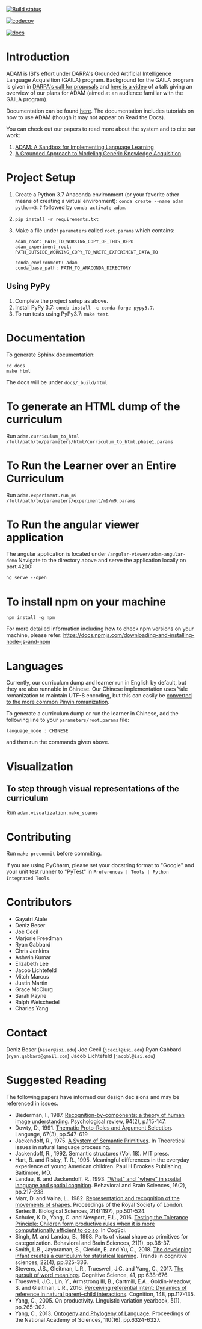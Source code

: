 [![Build status](https://travis-ci.com/isi-vista/adam.svg?branch=master)](https://travis-ci.com/isi-vista/adam.svg?branch=master)

[![codecov](https://codecov.io/gh/isi-vista/adam/branch/master/graph/badge.svg)](https://codecov.io/gh/isi-vista/adam)

[![docs](https://readthedocs.org/projects/adam-language-learner/badge/?version=latest)](https://adam-language-learner.readthedocs.io/en/latest/)

# Introduction

ADAM is ISI's effort under DARPA's Grounded Artificial Intelligence Language Acquisition (GAILA) program.
Background for the GAILA program is given in [DARPA's call for proposals](https://www.fbo.gov/utils/view?id=b084633eb2501d60932bb77bf5ffb192)
and [here is a video](https://youtu.be/xGsIKHKqKdw) of a talk giving an overview of our plans for ADAM
(aimed at an audience familiar with the GAILA program).

Documentation can be found [here](https://adam-language-learner.readthedocs.io/en/latest/).
The documentation includes tutorials on how to use ADAM (though it may not appear on Read the Docs).

You can check out our papers to read more about the system and to cite our work:

1. [ADAM: A Sandbox for Implementing Language Learning](https://arxiv.org/abs/2105.02263)
2. [A Grounded Approach to Modeling Generic Knowledge Acquisition](https://arxiv.org/abs/2105.03207)

# Project Setup

1. Create a Python 3.7 Anaconda environment (or your favorite other means of creating a virtual environment): `conda create --name adam python=3.7` followed by `conda activate adam`.
2. `pip install -r requirements.txt`
3. Make a file under `parameters` called `root.params` which contains:

   ```
   adam_root: PATH_TO_WORKING_COPY_OF_THIS_REPO
   adam_experiment_root: PATH_OUTSIDE_WORKING_COPY_TO_WRITE_EXPERIMENT_DATA_TO

   conda_environment: adam
   conda_base_path: PATH_TO_ANACONDA_DIRECTORY
   ```

## Using PyPy

1. Complete the project setup as above.
2. Install PyPy 3.7: `conda install -c conda-forge pypy3.7`.
3. To run tests using PyPy3.7: `make test`.

# Documentation

To generate Sphinx documentation:

```
cd docs
make html
```

The docs will be under `docs/_build/html`

# To generate an HTML dump of the curriculum

Run `adam.curriculum_to_html /full/path/to/parameters/html/curriculum_to_html.phase1.params`

# To Run the Learner over an Entire Curriculum

Run `adam.experiment.run_m9 /full/path/to/parameters/experiment/m9/m9.params`

# To Run the angular viewer application

The angular application is located under `/angular-viewer/adam-angular-demo`
Navigate to the directory above and serve the application locally on port 4200:

```
ng serve --open
```

# To install npm on your machine

```
npm install -g npm
```

For more detailed information including how to check npm versions on your machine, please refer: https://docs.npmjs.com/downloading-and-installing-node-js-and-npm

# Languages

Currently, our curriculum dump and learner run in English by default, but they are also runnable in Chinese.
Our Chinese implementation uses Yale romanization to maintain UTF-8 encoding, but this can easily be [converted to the more common
Pinyin romanization](https://ctext.org/pinyin.pl?if=en&text=&from=yale&to=pinyin).

To generate a curriculum dump or run the learner in Chinese, add the following line to your `parameters/root.params` file:

```
language_mode : CHINESE
```

and then run the commands given above.

# Visualization

## To step through visual representations of the curriculum

Run `adam.visualization.make_scenes`

# Contributing

Run `make precommit` before commiting.

If you are using PyCharm, please set your docstring format to "Google" and your unit test runner to "PyTest" in
`Preferences | Tools | Python Integrated Tools`.

# Contributors

- Gayatri Atale
- Deniz Beser
- Joe Cecil
- Marjorie Freedman
- Ryan Gabbard
- Chris Jenkins
- Ashwin Kumar
- Elizabeth Lee
- Jacob Lichtefeld
- Mitch Marcus
- Justin Martin
- Grace McClurg
- Sarah Payne
- Ralph Weischedel
- Charles Yang

# Contact

Deniz Beser (`beser@isi.edu`)
Joe Cecil (`jcecil@isi.edu`)
Ryan Gabbard (`ryan.gabbard@gmail.com`)
Jacob Lichtefeld (`jacobl@isi.edu`)

# Suggested Reading

The following papers have informed our design decisions and may be referenced in issues.

- Biederman, I., 1987. [Recognition-by-components: a theory of human image understanding](https://s3.amazonaws.com/academia.edu.documents/30745513/Recognition_by_Components.pdf?response-content-disposition=inline%3B%20filename%3DRecognition-by-components_a_theory_of_hu.pdf&X-Amz-Algorithm=AWS4-HMAC-SHA256&X-Amz-Credential=AKIAIWOWYYGZ2Y53UL3A%2F20191101%2Fus-east-1%2Fs3%2Faws4_request&X-Amz-Date=20191101T152508Z&X-Amz-Expires=3600&X-Amz-SignedHeaders=host&X-Amz-Signature=a96e731888ff6e33bce40edf1f7acaf243f3b09556bd72aa77134657913602f1).
  Psychological review, 94(2), p.115-147.
- Dowty, D., 1991. [Thematic Proto-Roles and Argument Selection](http://www.letras.ufmg.br/padrao_cms/documentos/profs/marciacancado/dowty1991.pdf).
  Language, 67(3), pp.547-619
- Jackendoff, R., 1975. [A System of Semantic Primitives](https://www.aclweb.org/anthology/T75-2006.pdf). In
  Theoretical issues in natural language processing.
- Jackendoff, R., 1992. Semantic structures (Vol. 18). MIT press.
- Hart, B. and Risley, T. R., 1995. Meaningful differences in the everyday experience of young American children. Paul
  H Brookes Publishing, Baltimore, MD.
- Landau, B. and Jackendoff, R., 1993. ["What" and "where" in spatial language and spatial cognition](http://www2.denizyuret.com/bib/landau/landau1993and/MLandau.pdf).
  Behavioral and Brain Sciences, 16(2), pp.217-238.
- Marr, D. and Vaina, L., 1982. [Representation and recognition of the movements of shapes](https://royalsocietypublishing.org/doi/pdf/10.1098/rspb.1982.0024).
  Proceedings of the Royal Society of London. Series B. Biological Sciences, 214(1197), pp.501-524.
- Schuler, K.D., Yang, C. and Newport, E.L., 2016. [Testing the Tolerance Principle: Children form productive rules
  when it is more computationally efficient to do so](https://www.ling.upenn.edu/~ycharles/papers/syn2016.pdf). In CogSci.
- Singh, M. and Landau, B., 1998. Parts of visual shape as primitives for categorization. Behavioral and Brain Sciences,
  21(1), pp.36-37.
- Smith, L.B., Jayaraman, S., Clerkin, E. and Yu, C., 2018.
  [The developing infant creates a curriculum for statistical learning](http://www.cogs.indiana.edu/~dll/papers/tics_2018.pdf).
  Trends in cognitive sciences, 22(4), pp.325-336.
- Stevens, J.S., Gleitman, L.R., Trueswell, J.C. and Yang, C., 2017. [The pursuit of word meanings](https://www.ling.upenn.edu/~ycharles/papers/pursuit-final.pdf).
  Cognitive Science, 41, pp.638-676.
- Trueswell, J.C., Lin, Y., Armstrong III, B., Cartmill, E.A., Goldin-Meadow, S. and Gleitman, L.R., 2016.
  [Perceiving referential intent: Dynamics of reference in natural parent–child interactions](https://cpb-us-w2.wpmucdn.com/web.sas.upenn.edu/dist/4/81/files/2017/07/Trueswell-et-al-Perceiving-referential-intent-142dnbw.pdf).
  Cognition, 148, pp.117-135.
- Yang, C., 2005. On productivity. Linguistic variation yearbook, 5(1), pp.265-302.
- Yang, C., 2013. [Ontogeny and Phylogeny of Language](https://www.ling.upenn.edu/~ycharles/PNAS-2013-final.pdf).
  Proceedings of the National Academy of Sciences, 110(16), pp.6324-6327.
